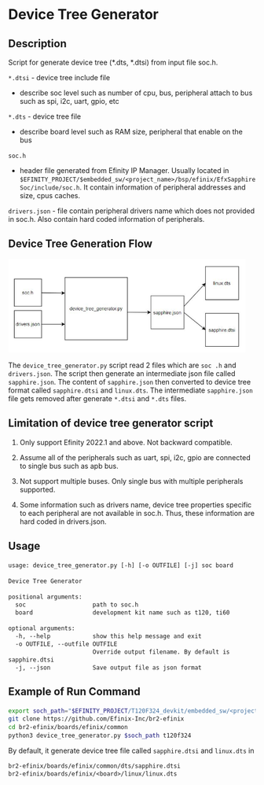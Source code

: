 # Device Tree Generator

## Description

Script for generate device tree (*.dts, *.dtsi) from input file soc.h.

`*.dtsi` - device tree include file

- describe soc level such as number of cpu, bus, peripheral attach to bus such as spi, i2c, uart, gpio, etc

`*.dts` - device tree file

- describe board level such as RAM size, peripheral that enable on the bus

`soc.h`

- header file generated from Efinity IP Manager. Usually located in `$EFINITY_PROJECT/$embedded_sw/<project_name>/bsp/efinix/EfxSapphireSoc/include/soc.h`. It contain information of peripheral addresses and size, cpus caches.

`drivers.json` - file contain peripheral drivers name which does not provided in soc.h. Also contain hard coded information of peripherals.

## Device Tree Generation Flow

<img src="img/device_tree_generator_flow.jpg" title="" alt="alt text" width="483">

The `device_tree_generator.py` script read 2 files which are `soc .h` and `drivers.json`. The script then generate an intermediate json file called `sapphire.json`. The content of `sapphire.json` then converted to device tree format called `sapphire.dtsi` and `linux.dts`. The intermediate `sapphire.json` file gets removed after generate `*.dtsi` and `*.dts` files.

## Limitation of device tree generator script

1. Only support Efinity 2022.1 and above. Not backward compatible.

2. Assume all of the peripherals such as uart, spi, i2c, gpio are connected to single bus such as apb bus.

3. Not support multiple buses. Only single bus with multiple peripherals supported.

4. Some information such as drivers name, device tree properties specific to each peripheral are not available in soc.h. Thus, these information are hard coded in drivers.json.

## Usage

```
usage: device_tree_generator.py [-h] [-o OUTFILE] [-j] soc board

Device Tree Generator

positional arguments:
  soc                   path to soc.h
  board                 development kit name such as t120, ti60

optional arguments:
  -h, --help            show this help message and exit
  -o OUTFILE, --outfile OUTFILE
                        Override output filename. By default is sapphire.dtsi
  -j, --json            Save output file as json format
```

## Example of Run Command

```bash
export soch_path="$EFINITY_PROJECT/T120F324_devkit/embedded_sw/<project name>/bsp/efinix/EfxSapphireSoc/include/soc.h"
git clone https://github.com/Efinix-Inc/br2-efinix
cd br2-efinix/boards/efinix/common
python3 device_tree_generator.py $soch_path t120f324
```

By default, it generate device tree file called `sapphire.dtsi` and `linux.dts` in

```
br2-efinix/boards/efinix/common/dts/sapphire.dtsi
br2-efinix/boards/efinix/<board>/linux/linux.dts
```
